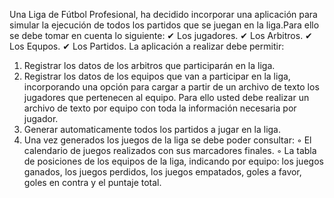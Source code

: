 Una Liga de Fútbol Profesional, ha decidido incorporar una aplicación para simular la ejecución de
todos los partidos que se juegan en la liga.Para ello se debe tomar en cuenta lo siguiente:
✔ Los jugadores.
✔ Los Arbitros.
✔ Los Equpos.
✔ Los Partidos.
La aplicación a realizar debe permitir:
1. Registrar los datos de los arbitros que participarán en la liga.
2. Registrar los datos de los equipos que van a participar en la liga, incorporando una opción para
cargar a partir de un archivo de texto los jugadores que pertenecen al equipo. Para ello usted
debe realizar un archivo de texto por equipo con toda la información necesaria por jugador.
3. Generar automaticamente todos los partidos a jugar en la liga.
4. Una vez generados los juegos de la liga se debe poder consultar:
◦ El calendario de juegos realizados con sus marcadores finales.
◦ La tabla de posiciones de los equipos de la liga, indicando por equipo: los juegos ganados,
los juegos perdidos, los juegos empatados, goles a favor, goles en contra y el puntaje total.